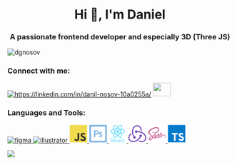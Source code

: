 <h1 align="center">Hi 👋, I'm Daniel</h1>
<h3 align="center">A passionate frontend developer and especially 3D (Three JS)</h3>

<p align="left"> <img src="https://komarev.com/ghpvc/?username=dgnosov&label=Profile%20views&color=0e75b6&style=flat" alt="dgnosov" /> </p>

<h3 align="left">Connect with me:</h3>
<p align="left">
<a href="https://linkedin.com/in/https://linkedin.com/in/danil-nosov-10a0255a/" target="blank"><img align="center" src="https://raw.githubusercontent.com/rahuldkjain/github-profile-readme-generator/master/src/images/icons/Social/linked-in-alt.svg" alt="https://linkedin.com/in/danil-nosov-10a0255a/" height="30" width="40" /></a>
<a href="https://t.me/dnosov" target="blank"><img src="https://logos-download.com/wp-content/uploads/2016/07/Telegram_5.x_version_2019_Logo.png" height="30" width="40"/></a>
</p>

<h3 align="left">Languages and Tools:</h3>
<p align="left"> <a href="https://www.figma.com/" target="_blank" rel="noreferrer"> <img src="https://www.vectorlogo.zone/logos/figma/figma-icon.svg" alt="figma" width="40" height="40"/> </a> <a href="https://www.adobe.com/in/products/illustrator.html" target="_blank" rel="noreferrer"> <img src="https://www.vectorlogo.zone/logos/adobe_illustrator/adobe_illustrator-icon.svg" alt="illustrator" width="40" height="40"/> </a> <a href="https://developer.mozilla.org/en-US/docs/Web/JavaScript" target="_blank" rel="noreferrer"> <img src="https://raw.githubusercontent.com/devicons/devicon/master/icons/javascript/javascript-original.svg" alt="javascript" width="40" height="40"/> </a> <a href="https://www.photoshop.com/en" target="_blank" rel="noreferrer"> <img src="https://raw.githubusercontent.com/devicons/devicon/master/icons/photoshop/photoshop-line.svg" alt="photoshop" width="40" height="40"/> </a> <a href="https://reactjs.org/" target="_blank" rel="noreferrer"> <img src="https://raw.githubusercontent.com/devicons/devicon/master/icons/react/react-original-wordmark.svg" alt="react" width="40" height="40"/> </a> <a href="https://redux.js.org" target="_blank" rel="noreferrer"> <img src="https://raw.githubusercontent.com/devicons/devicon/master/icons/redux/redux-original.svg" alt="redux" width="40" height="40"/> </a> <a href="https://sass-lang.com" target="_blank" rel="noreferrer"> <img src="https://raw.githubusercontent.com/devicons/devicon/master/icons/sass/sass-original.svg" alt="sass" width="40" height="40"/> </a> <a href="https://www.typescriptlang.org/" target="_blank" rel="noreferrer"> <img src="https://raw.githubusercontent.com/devicons/devicon/master/icons/typescript/typescript-original.svg" alt="typescript" width="40" height="40"/> </a> </p>

<p><img src="https://cdnb.artstation.com/p/assets/images/images/014/665/033/original/yargon-kerman-webp-net-gifmaker-39.gif?1544919451"/></p>

